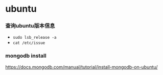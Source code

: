 # ubuntu
### 查询ubuntu版本信息
- `sudo lsb_release -a`
- `cat /etc/issue`
### mongodb install
https://docs.mongodb.com/manual/tutorial/install-mongodb-on-ubuntu/
